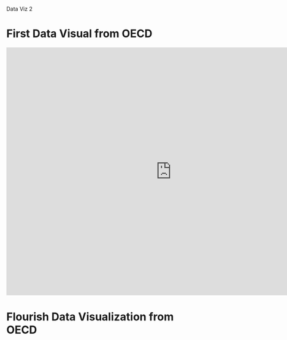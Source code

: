 Data Viz 2

# First Data Visual from OECD
<iframe src="https://data.oecd.org/chart/6BmB" width="860" height="645" style="border: 0" mozallowfullscreen="true" webkitallowfullscreen="true" allowfullscreen="true"><a href="https://data.oecd.org/chart/6BmB" target="_blank">OECD Chart: General government debt, Total, % of GDP, Annual, 2017</a></iframe>

# Flourish Data Visualization from OECD
<div class="flourish-embed flourish-chart" data-src="visualisation/8567533"><script src="https://public.flourish.studio/resources/embed.js"></script></div>
